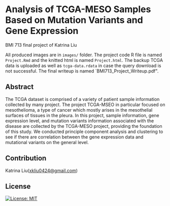 # Analysis of TCGA-MESO Samples Based on Mutation Variants and Gene Expression
BMI 713 final project of Katrina Liu

All produced images are in `images/` folder. The project code R file is named `Project.Rmd` and the knitted html is named `Project.html`. The backup TCGA data is uploaded as well as `tcga-data.rdata` in case the query download is not successful. The final writeup is named `BMI713_Project_Writeup.pdf".


## Abstract
The TCGA dataset is comprised of a variety of patient
sample information collected by many project. The project
TCGA-MSEO in particular focused on mesothelioma, a
type of cancer which mostly arises in the mesothelial surfaces
of tissues in the pleura. In this project, sample information,
gene expression level, and mutation variants
information associated with the disease are collected by
the TCGA-MESO project, providing the foundation of this
study. We conducted principle component analysis and
clustering to see if there are correlation between the gene
expression data and mutational variants on the general
level.

## Contribution
Katrina Liu([xkliu0424@gmail.com](xkliu0424@gmail.com))

## License
[![License: MIT](https://img.shields.io/badge/License-MIT-yellow.svg)](https://opensource.org/licenses/MIT)
